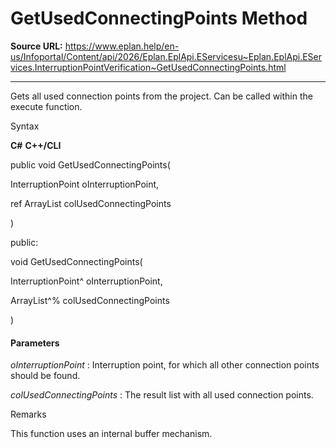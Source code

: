 # GetUsedConnectingPoints Method

**Source URL:** https://www.eplan.help/en-us/Infoportal/Content/api/2026/Eplan.EplApi.EServicesu~Eplan.EplApi.EServices.InterruptionPointVerification~GetUsedConnectingPoints.html

---

Gets all used connection points from the project. Can be called within the execute function.

Syntax

**C#**
**C++/CLI**


public void GetUsedConnectingPoints( 

   InterruptionPoint oInterruptionPoint,

   ref ArrayList colUsedConnectingPoints

)

public:

void GetUsedConnectingPoints( 

   InterruptionPoint^ oInterruptionPoint,

   ArrayList^% colUsedConnectingPoints

)


#### Parameters

*oInterruptionPoint*
:   Interruption point, for which all other connection points should be found.

*colUsedConnectingPoints*
:   The result list with all used connection points.

Remarks

This function uses an internal buffer mechanism.
